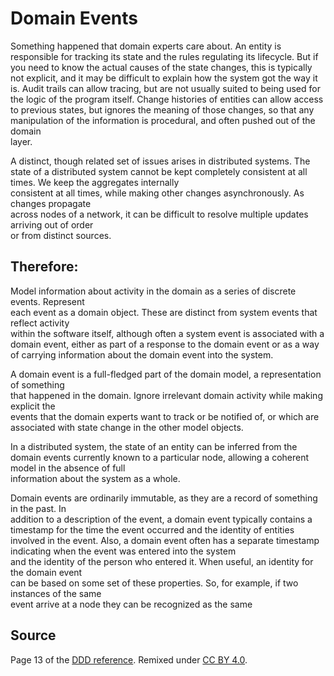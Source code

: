 # Domain	Events

Something	happened	that	domain experts	care	about.
An	entity is	responsible	 for	 tracking	its	state	and	 the	rules	regulating	its	lifecycle.	But	if	you	
need	to	know	the	actual	causes	of	the	state	changes,	this	is	typically	not	explicit,	and	it	may	
be	difficult	to	explain	how	the	system	got	the	way	it	is.	Audit	trails	can	allow	tracing,	but	are	
not	 usually	 suited	 to	 being	 used	 for	 the	 logic	 of	 the	 program	 itself.	 Change	 histories	 of	
entities	 can	 allow	 access	 to	 previous	 states,	 but	 ignores	 the	meaning	 of	 those	 changes,	 so	
that	any	manipulation	of	the	information	is	procedural,	and	often	pushed	out	of	the	domain	
layer.

A	distinct,	though	related	set	of	issues	arises	in	distributed	systems.	The	state	of	a	distributed	
system	cannot	be	kept	completely	consistent	at	all	times.	We	keep	the	aggregates	internally	
consistent	 at	 all	 times,	 while	making	 other	 changes	 asynchronously.	 As	 changes	 propagate	
across	nodes	of	a	network,	it	can	be	difficult	to	resolve	multiple	updates	arriving	out	of	order	
or	from	distinct	sources.

## Therefore:

Model	information	about	activity	in	 the	 domain	as	a	 series	 of	 discrete	 events.	Represent	
each	event	as	a	domain	object.	These	are	distinct	 from	system	events	that	reflect	activity	
within	 the	 software	 itself,	 although	 often	 a	 system	 event	 is	 associated	 with	 a	 domain	
event,	either	as	part	of	a	response	to	the	domain	event	or	as	a	way	of	carrying	information	
about	the	domain	event	into	the	system.

A	domain	event	is	a	full-fledged	part	of	the	domain	model,	a	representation	of	something	
that	happened	in	 the	domain.	Ignore	irrelevant	domain	activity	while	making	 explicit	 the	
events	 that	 the	 domain	 experts	 want	 to	 track or	 be	 notified	 of,	 or	 which	 are	 associated	
with	state	change	in	the	other	model	objects.

In	 a	 distributed	 system,	 the	 state	 of	 an	 entity	 can	 be	 inferred	 from	 the	 domain	 events	
currently	 known	 to	 a	 particular	 node,	 allowing	 a	 coherent	 model	 in	 the	 absence	 of	 full	
information	about	the	system	as	a	whole.

Domain	events	are	 ordinarily	 immutable,	as	 they	are	a	 record	 of	 something	 in	 the	 past.	In	
addition	to	a	description	of	the	event,	a	domain	event	typically	contains	a	timestamp	for	the	
time	 the	 event	 occurred and	 the	 identity	 of	 entities	 involved	 in	 the	 event.	 Also,	 a	 domain	
event	often	has	a	separate	timestamp	indicating	when	the	event	was	entered	into	the	system	
and	the	identity	of	the	person	who	entered	it.	When	useful,	an	identity	for	the	domain	event	
can	be	based	on	some	set	of	these	properties.	So,	for	example,	if	two	instances	of	the	same	
event	arrive	at	a	node	they	can	be	recognized as	the	same

## Source

Page 13 of the [DDD reference](http://domainlanguage.com/wp-content/uploads/2016/05/DDD_Reference_2015-03.pdf). Remixed under [CC BY 4.0](https://creativecommons.org/licenses/by/4.0/legalcode).
